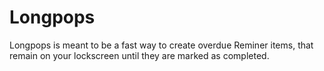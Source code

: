 # Longpops
Longpops is meant to be a fast way to create overdue Reminer items, that remain on your lockscreen until they are marked as completed. 
